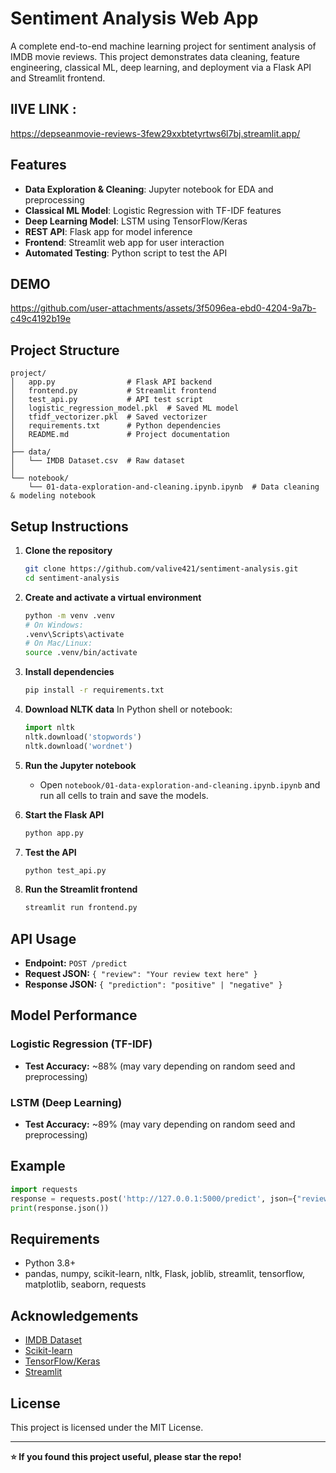 # Sentiment Analysis Web App

A complete end-to-end machine learning project for sentiment analysis of IMDB movie reviews. This project demonstrates data cleaning, feature engineering, classical ML, deep learning, and deployment via a Flask API and Streamlit frontend.

## lIVE LINK :
https://depseanmovie-reviews-3few29xxbtetyrtws6l7bj.streamlit.app/

## Features
- **Data Exploration & Cleaning**: Jupyter notebook for EDA and preprocessing
- **Classical ML Model**: Logistic Regression with TF-IDF features
- **Deep Learning Model**: LSTM using TensorFlow/Keras
- **REST API**: Flask app for model inference
- **Frontend**: Streamlit web app for user interaction
- **Automated Testing**: Python script to test the API


## DEMO


https://github.com/user-attachments/assets/3f5096ea-ebd0-4204-9a7b-c49c4192b19e





## Project Structure
```
project/
│   app.py                # Flask API backend
│   frontend.py           # Streamlit frontend
│   test_api.py           # API test script
│   logistic_regression_model.pkl  # Saved ML model
│   tfidf_vectorizer.pkl  # Saved vectorizer
│   requirements.txt      # Python dependencies
│   README.md             # Project documentation
│
├── data/
│   └── IMDB Dataset.csv  # Raw dataset
│
└── notebook/
    └── 01-data-exploration-and-cleaning.ipynb.ipynb  # Data cleaning & modeling notebook
```

## Setup Instructions
1. **Clone the repository**
   ```bash
   git clone https://github.com/valive421/sentiment-analysis.git
   cd sentiment-analysis
   ```
2. **Create and activate a virtual environment**
   ```bash
   python -m venv .venv
   # On Windows:
   .venv\Scripts\activate
   # On Mac/Linux:
   source .venv/bin/activate
   ```
3. **Install dependencies**
   ```bash
   pip install -r requirements.txt
   ```
4. **Download NLTK data**
   In Python shell or notebook:
   ```python
   import nltk
   nltk.download('stopwords')
   nltk.download('wordnet')
   ```
5. **Run the Jupyter notebook**
   - Open `notebook/01-data-exploration-and-cleaning.ipynb.ipynb` and run all cells to train and save the models.

6. **Start the Flask API**
   ```bash
   python app.py
   ```

7. **Test the API**
   ```bash
   python test_api.py
   ```

8. **Run the Streamlit frontend**
   ```bash
   streamlit run frontend.py
   ```

## API Usage
- **Endpoint:** `POST /predict`
- **Request JSON:** `{ "review": "Your review text here" }`
- **Response JSON:** `{ "prediction": "positive" | "negative" }`

## Model Performance

### Logistic Regression (TF-IDF)
- **Test Accuracy:** ~88% (may vary depending on random seed and preprocessing)

### LSTM (Deep Learning)
- **Test Accuracy:** ~89% (may vary depending on random seed and preprocessing)

## Example
```python
import requests
response = requests.post('http://127.0.0.1:5000/predict', json={"review": "Great movie!"})
print(response.json())
```

## Requirements
- Python 3.8+
- pandas, numpy, scikit-learn, nltk, Flask, joblib, streamlit, tensorflow, matplotlib, seaborn, requests

## Acknowledgements
- [IMDB Dataset](https://ai.stanford.edu/~amaas/data/sentiment/)
- [Scikit-learn](https://scikit-learn.org/)
- [TensorFlow/Keras](https://www.tensorflow.org/)
- [Streamlit](https://streamlit.io/)

## License
This project is licensed under the MIT License.

---

**⭐ If you found this project useful, please star the repo!**
